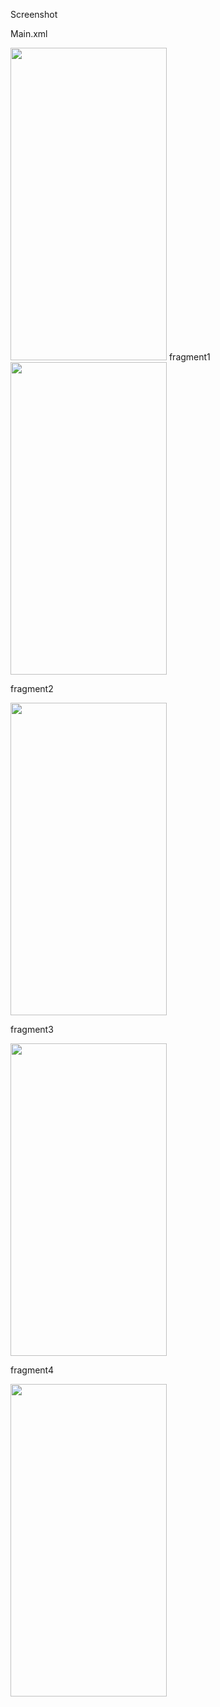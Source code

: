 Screenshot

Main.xml

<img src="https://user-images.githubusercontent.com/46364839/113974990-cb0ca380-9879-11eb-949f-772749b32201.jpg" width="250" height="500">
fragment1<img src="https://user-images.githubusercontent.com/46364839/113974989-ca740d00-9879-11eb-9c6e-b6991b61436e.jpg" width="250" height="500">

fragment2

<img src="https://user-images.githubusercontent.com/46364839/113974988-ca740d00-9879-11eb-8fe4-65f705b000d0.jpg" width="250" height="500">

fragment3

<img src="https://user-images.githubusercontent.com/46364839/113974986-c9db7680-9879-11eb-8690-f98a93b3b6c5.jpg" width="250" height="500">

fragment4

<img src="https://user-images.githubusercontent.com/46364839/113974979-c942e000-9879-11eb-9a8e-fd04527c5b66.jpg" width="250" height="500">

